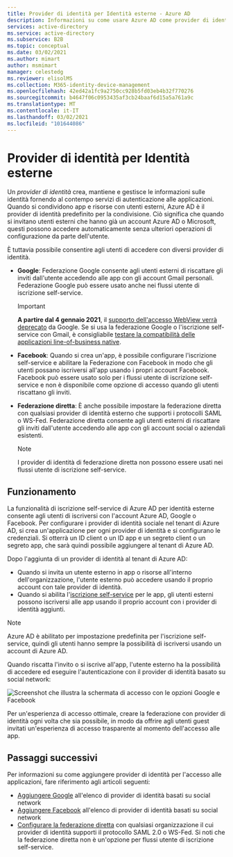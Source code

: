 ```yaml
---
title: Provider di identità per Identità esterne - Azure AD
description: Informazioni su come usare Azure AD come provider di identità predefinito per la condivisione con utenti esterni.
services: active-directory
ms.service: active-directory
ms.subservice: B2B
ms.topic: conceptual
ms.date: 03/02/2021
ms.author: mimart
author: msmimart
manager: celestedg
ms.reviewer: elisolMS
ms.collection: M365-identity-device-management
ms.openlocfilehash: 42ed42a1fc9a2750cc928b5fd03eb4b32f770276
ms.sourcegitcommit: b4647f06c0953435af3cb24baaf6d15a5a761a9c
ms.translationtype: MT
ms.contentlocale: it-IT
ms.lasthandoff: 03/02/2021
ms.locfileid: "101644086"
---
```

# <a name="identity-providers-for-external-identities"></a>Provider di identità per Identità esterne

Un *provider di identità* crea, mantiene e gestisce le informazioni sulle identità fornendo al contempo servizi di autenticazione alle applicazioni. Quando si condividono app e risorse con utenti esterni, Azure AD è il provider di identità predefinito per la condivisione. Ciò significa che quando si invitano utenti esterni che hanno già un account Azure AD o Microsoft, questi possono accedere automaticamente senza ulteriori operazioni di configurazione da parte dell'utente.

È tuttavia possibile consentire agli utenti di accedere con diversi provider di identità.

- **Google**: Federazione Google consente agli utenti esterni di riscattare gli inviti dall'utente accedendo alle app con gli account Gmail personali. Federazione Google può essere usato anche nei flussi utente di iscrizione self-service.
   > [!IMPORTANT]
   > **A partire dal 4 gennaio 2021**, il [supporto dell'accesso WebView verrà deprecato](https://developers.googleblog.com/2020/08/guidance-for-our-effort-to-block-less-secure-browser-and-apps.html) da Google. Se si usa la federazione Google o l'iscrizione self-service con Gmail, è consigliabile [testare la compatibilità delle applicazioni line-of-business native](google-federation.md#deprecation-of-webview-sign-in-support).

- **Facebook**: Quando si crea un'app, è possibile configurare l'iscrizione self-service e abilitare la Federazione con Facebook in modo che gli utenti possano iscriversi all'app usando i propri account Facebook. Facebook può essere usato solo per i flussi utente di iscrizione self-service e non è disponibile come opzione di accesso quando gli utenti riscattano gli inviti.

- **Federazione diretta**: È anche possibile impostare la federazione diretta con qualsiasi provider di identità esterno che supporti i protocolli SAML o WS-Fed. Federazione diretta consente agli utenti esterni di riscattare gli inviti dall'utente accedendo alle app con gli account social o aziendali esistenti. 
   > [!NOTE]
   > I provider di identità di federazione diretta non possono essere usati nei flussi utente di iscrizione self-service.


## <a name="how-it-works"></a>Funzionamento

La funzionalità di iscrizione self-service di Azure AD per identità esterne consente agli utenti di iscriversi con l'account Azure AD, Google o Facebook. Per configurare i provider di identità sociale nel tenant di Azure AD, si crea un'applicazione per ogni provider di identità e si configurano le credenziali. Si otterrà un ID client o un ID app e un segreto client o un segreto app, che sarà quindi possibile aggiungere al tenant di Azure AD.

Dopo l'aggiunta di un provider di identità al tenant di Azure AD:

- Quando si invita un utente esterno in app o risorse all'interno dell'organizzazione, l'utente esterno può accedere usando il proprio account con tale provider di identità.
- Quando si abilita l'[iscrizione self-service](self-service-sign-up-overview.md) per le app, gli utenti esterni possono iscriversi alle app usando il proprio account con i provider di identità aggiunti.

> [!NOTE]
> Azure AD è abilitato per impostazione predefinita per l'iscrizione self-service, quindi gli utenti hanno sempre la possibilità di iscriversi usando un account di Azure AD.

Quando riscatta l'invito o si iscrive all'app, l'utente esterno ha la possibilità di accedere ed eseguire l'autenticazione con il provider di identità basato su social network:

![Screenshot che illustra la schermata di accesso con le opzioni Google e Facebook](media/identity-providers/sign-in-with-social-identity.png)

Per un'esperienza di accesso ottimale, creare la federazione con provider di identità ogni volta che sia possibile, in modo da offrire agli utenti guest invitati un'esperienza di accesso trasparente al momento dell'accesso alle app.  

## <a name="next-steps"></a>Passaggi successivi

Per informazioni su come aggiungere provider di identità per l'accesso alle applicazioni, fare riferimento agli articoli seguenti:

- [Aggiungere Google](google-federation.md) all'elenco di provider di identità basati su social network
- [Aggiungere Facebook](facebook-federation.md) all'elenco di provider di identità basati su social network
- [Configurare la federazione diretta](direct-federation.md) con qualsiasi organizzazione il cui provider di identità supporti il protocollo SAML 2.0 o WS-Fed. Si noti che la federazione diretta non è un'opzione per flussi utente di iscrizione self-service.
